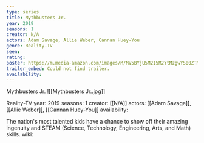 ```yaml
---
type: series
title: Mythbusters Jr.
year: 2019
seasons: 1
creator: N/A
actors: Adam Savage, Allie Weber, Cannan Huey-You
genre: Reality-TV
seen:
rating: 
poster: https://m.media-amazon.com/images/M/MV5BYjU5M2I5M2YtMzgwYS00ZTM0LWJjMDMtYTk4M2E5MGMwZDNmXkEyXkFqcGdeQXVyODE4OTk5MDQ@._V1_SX300.jpg
trailer_embed: Could not find trailer.
availability:
---
```

Mythbusters Jr.
![[Mythbusters Jr..jpg]]

Reality-TV
year: 2019
seasons: 1
creator: [[N/A]]
actors: [[Adam Savage]], [[Allie Weber]], [[Cannan Huey-You]]
availability:

The nation's most talented kids have a chance to show off their amazing ingenuity and STEAM (Science, Technology, Engineering, Arts, and Math) skills.
wiki: 


